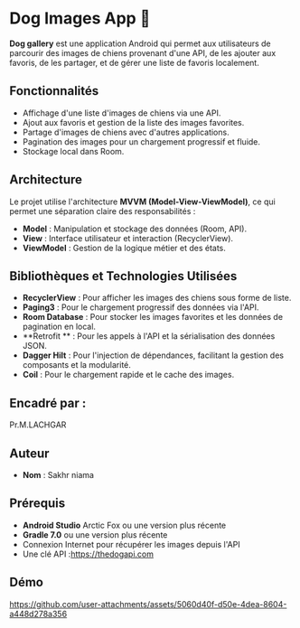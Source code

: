 # Dog Images App 🐶

**Dog gallery** est une application Android qui permet aux utilisateurs de parcourir des images de chiens provenant d'une API, de les ajouter aux favoris, de les partager, et de gérer une liste de favoris localement.

## Fonctionnalités

- Affichage d'une liste d'images de chiens via une API.
- Ajout aux favoris et gestion de la liste des images favorites.
- Partage d'images de chiens avec d'autres applications.
- Pagination des images pour un chargement progressif et fluide.
- Stockage local dans Room.

## Architecture

Le projet utilise l'architecture **MVVM (Model-View-ViewModel)**, ce qui permet une séparation claire des responsabilités :
- **Model** : Manipulation et stockage des données (Room, API).
- **View** : Interface utilisateur et interaction (RecyclerView).
- **ViewModel** : Gestion de la logique métier et des états.

## Bibliothèques et Technologies Utilisées

- **RecyclerView** : Pour afficher les images des chiens sous forme de liste.
- **Paging3** : Pour le chargement progressif des données via l'API.
- **Room Database** : Pour stocker les images favorites et les données de pagination en local.
- **Retrofit ** : Pour les appels à l'API et la sérialisation des données JSON.
- **Dagger Hilt** : Pour l'injection de dépendances, facilitant la gestion des composants et la modularité.
- **Coil** : Pour le chargement rapide et le cache des images.

## Encadré par :
Pr.M.LACHGAR


## Auteur

- **Nom** : Sakhr niama


## Prérequis

- **Android Studio** Arctic Fox ou une version plus récente
- **Gradle 7.0** ou une version plus récente
- Connexion Internet pour récupérer les images depuis l'API
- Une clé API :https://thedogapi.com

## Démo

https://github.com/user-attachments/assets/5060d40f-d50e-4dea-8604-a448d278a356

